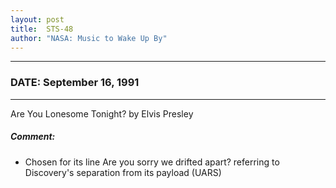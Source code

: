 ```yaml
---
layout: post
title:  STS-48
author: "NASA: Music to Wake Up By"
---
```


----
### DATE: September 16, 1991
----
Are You Lonesome Tonight? by Elvis Presley

##### Comment:
* Chosen for its line Are you sorry we drifted apart? referring to Discovery's separation from its payload (UARS)
